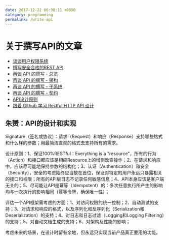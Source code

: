 ```yaml
---
date: 2017-12-22 06:38:11 +0800
category: programming
permalink: /write-api
---
```

# 关于撰写API的文章

* [谈谈用户权限系统](https://zhuanlan.zhihu.com/p/20158659)  
* [撰写安全合格的REST API](https://zhuanlan.zhihu.com/p/20034107)  
* [再谈 API 的撰写 - 总览](https://zhuanlan.zhihu.com/p/20691602)  
* [再谈 API 的撰写 - 架构](https://zhuanlan.zhihu.com/p/20691649)  
* [再谈 API 的撰写 - 子系统](https://zhuanlan.zhihu.com/p/20691777)  
* [再谈 API 的撰写 - 契约](https://zhuanlan.zhihu.com/p/20691806)  
* [API设计原则](https://coolshell.cn/articles/18024.html)  
* [跟着 Github 学习 Restful HTTP API 设计](http://cizixs.com/2016/12/12/restful-api-design-guide)

## 朱赟：API的设计和实现

Signature（签名或协议）：请求（Request）和响应（Response）支持哪些格式和什么样的参数；用最简洁直观的格式去支持所有的需求。

设计原则：1、保证100%RESTful：Everything is a "resource"，所有的行为（Action）和接口都应该是相应Resource上的增删改查操作；2、在请求和响应中，应该尽可能地保持参数的结构化；3、认证（Authentication）和安全（Security），安全的考虑始终应当放在首位，保证对特定的用户永远只暴露相关的接口和权限；所有的API层日志不记录任何敏感信息；4、API本身应该是客户端无关的；5、尽可能让API是幂等（Idempotent）的：多次任意执行所产生的影响均与一次执行的影响相同（幂等令牌，确保唯一性）；  

评估一个API框架需考虑的方面：1、对访问权限的统一控制；2、自动测试的支持；3、对请求和响应的格式，以及序列化和反序列化（Serialization和Deserialization）的支持；4、对日志和日志过滤（Logging和Logging Filtering）的支持；5、对自动文档生成的支持；6、对架构及性能的影响；

考虑未来的场景，在设计时留有余地，但永远只实现当前产品真正要用的功能。
